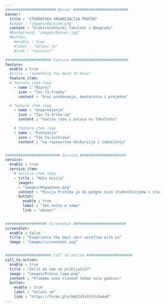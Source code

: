 ```yaml
---
####################### Banner #########################
banner:
  title : "STUDENTSKA ORGANIZACIJA PROTON"
  #image : "images/Backjam.png"
  content : "Elektrotehnički fakultet u Beogradu"
  #background: "images/Banner.jpg"
  #button:
    #enable : true
    #label : "Učlani se"
    #link : "contact/"

##################### Feature ##########################
feature:
  enable : true
  #title : "Something You Need To Know"
  feature_item: 
  # feature item loop
    - name : "Razvoj"
      icon : "fas fa-trophy"
      content : "kroz predavanja, mentorstva i projekte"

  # feature item loop
    - name : "Unapredjenje"
      icon : "fas fa-arrow-up"
      content : "načina rada i uslova na fakultetu"

    # feature item loop
    - name : "Putovanja"
      icon : "fas fa-suitcase"
      content : "na raznovrsne ekskurzije i takmičenja"


######################### Service #####################
service:
  enable : true
  service_item:
    # service item loop
    - title : "Naša misija"
      images:
      - "images/Megaphone.png"
      content : "Misija Protona je da pomgne svim studentkinjama i studentima da dosegnu svoj maksimalni potencijal, kroz organizovanje i učestvovanje u raznolikom programu, uz zaštitu njihovih prava i zastupanje njihovih interesa."
      button:
        enable : true
        label : "Još nešto o nama"
        link : "about/"

        
################### Screenshot ########################
screenshot:
  enable : false
  title : "Experience the best <br> workflow with us"
  image : "images/screenshot.svg"


##################### Call to action #####################
call_to_action:
  enable : true
  title : "Želiš da nam se priključiš?"
  image : "images/Proton_logo.png"
  content : "Primamo nove članove tokom cele godine!"
  button:
    enable : true
    label : "Učlani se"
    link : "https://forms.gle/HeDJ43iGtGfoZwAx8"
---
```

